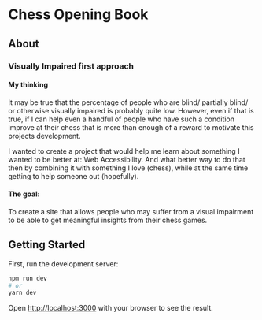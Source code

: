 # Chess Opening Book

## About

### Visually Impaired first approach

#### My thinking

It may be true that the percentage of people who are blind/ partially blind/ or otherwise visually impaired is probably quite low. However, even if that is true, if I can help even a handful of people who have such a condition improve at their chess that is more than enough of a reward to motivate this projects development.

I wanted to create a project that would help me learn about something I wanted to be better at: Web Accessibility.
And what better way to do that then by combining it with something I love (chess), while at the same time getting to help someone out (hopefully).
 

#### The goal: 

To create a site that allows people who may suffer from a visual impairment to be able to get meaningful insights from their chess games.

## Getting Started

First, run the development server:

```bash
npm run dev
# or
yarn dev
```

Open [http://localhost:3000](http://localhost:3000) with your browser to see the result.


